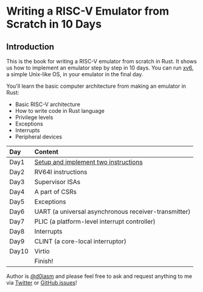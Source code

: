 # Writing a RISC-V Emulator from Scratch in 10 Days

## Introduction

This is the book for writing a RISC-V emulator from scratch in Rust. It shows us how to implement an emulator step by step in 10 days. You can run [xv6](https://github.com/mit-pdos/xv6-riscv), a simple Unix-like OS, in your emulator in the final day.

You'll learn the basic computer architecture from making an emulator in Rust:

* Basic RISC-V architecture
* How to write code in Rust language
* Privilege levels
* Exceptions
* Interrupts
* Peripheral devices

| Day | Content |
| :--- | :--- |
| Day1 | [Setup and implement two instructions](setup-and-implement-one-instruction.md) |
| Day2 | RV64I instructions |
| Day3 | Supervisor ISAs |
| Day4 | A part of CSRs |
| Day5 | Exceptions |
| Day6 | UART \(a universal asynchronous receiver-transmitter\) |
| Day7 | PLIC \(a platform-level interrupt controller\) |
| Day8 | Interrupts |
| Day9 | CLINT \(a core-local interruptor\) |
| Day10 | Virtio |
|  | Finish! |

Author is [@d0iasm](https://twitter.com/d0iasm) and please feel free to ask and request anything to me via [Twitter](https://twitter.com/d0iasm) or [GitHub issues](https://github.com/d0iasm/rvemu-simple/issues)!

